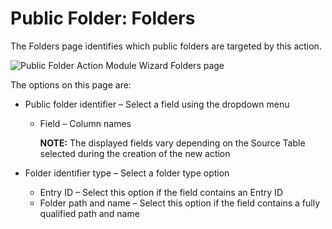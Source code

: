 # Public Folder: Folders

The Folders page identifies which public folders are targeted by this action.

![Public Folder Action Module Wizard Folders page](/img/product_docs/accessanalyzer/accessanalyzer/enterpriseauditor/admin/action/publicfolder/folders.png)

The options on this page are:

- Public folder identifier – Select a field using the dropdown menu

  - Field – Column names

    __NOTE:__ The displayed fields vary depending on the Source Table selected during the creation of the new action
- Folder identifier type – Select a folder type option

  - Entry ID – Select this option if the field contains an Entry ID
  - Folder path and name – Select this option if the field contains a fully qualified path and name
